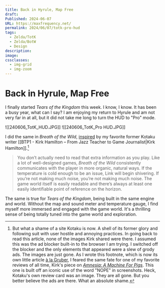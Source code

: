 ```yaml
---
title: Back in Hyrule, Map Free
draft: 
Published: 2024-06-07
URL: https://maxfrequency.net/
permalink: 2024/06/07/totk-pro-hud
tags:
  - Zelda/TotK
  - Zelda/BotW
  - Design
description: 
image: 
cssclasses:
  - img-grid
  - img-zoom
---
```

# Back in Hyrule, Map Free
I finally started *Tears of the Kingdom* this week. I know, I know. It has been a busy year, what can I say? I am enjoying my return to Hyrule and am not very far in at all, but it did not take me long to turn the HUD to "Pro" mode.

![[240606_TotK_HUD.JPG]]
![[240606_TotK_Pro HUD.JPG]]

I did the same in *Breath of the Wild*, [inspired](https://kotaku.com/if-you-re-playing-zelda-breath-of-the-wild-turn-off-t-1792734400) by my favorite former Kotaku writer [[BTP1 - Kirk Hamilton – From Jazz Teacher to Game Journalist|Kirk Hamilton]].[^1]

> You don’t actually need to read that extra information as you play. Like a lot of well-designed games, *Breath of the Wild* consistently communicates with the player in more organic, natural ways. If the temperature is cold enough to be an issue, Link will begin shivering. If you’re not making much noise, you’re not making much noise. The game world itself is easily readable and there’s always at least one easily identifiable point of reference on the horizon.

The same is true for *Tears of the Kingdom*, being built in the same engine and world. Without the map and sound meter and temperature gauge, I find myself more immersed and engaged with the game world. It's a thrilling sense of being totally tuned into the game world and exploration.

[^1]: But what a shame of a site Kotaku is now. A shell of its former glory and following suit with user hostile and annoying practices. In going back to read this article, none of the images Kirk shared were there. I assumed this was the ad blocker built-in to the browser I am trying. I switched off the blocker and the only elements that appeared were a slew of grody ads. The images are just gone. As I wrote this footnote, which is now its own little article [à la Gruber](https://daringfireball.net/2020/05/bloomberg_publishes_clickbait_in_break_from_rivals#fn1-2020-05-13), I feared the same fate for one of my favorite reviews of all time, Kirk's piece on *[Amnesia: A Machine For Pigs](https://web.archive.org/web/20131012003716/https://kotaku.com/amnesia-a-machine-for-pigs-the-kotaku-review-1274112886)*. This one is built off an iconic use of the word "NOPE" in screenshots. Heck, Kotaku's own review card was an image. They are all gone. But you better believe the ads are there. What an absolute shame.
